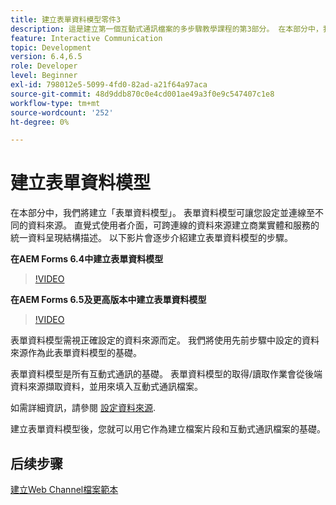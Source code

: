 ```yaml
---
title: 建立表單資料模型零件3
description: 這是建立第一個互動式通訊檔案的多步驟教學課程的第3部分。 在本部分中，我們將建立「表單資料模型」。 表單資料模型可讓您設定並連線至不同的資料來源。它提供直覺式使用者介面，可跨連線的資料來源建立業務實體和服務的統一資料表示架構。以下影片會逐步解說建立表單資料模型的步驟。
feature: Interactive Communication
topic: Development
version: 6.4,6.5
role: Developer
level: Beginner
exl-id: 798012e5-5099-4fd0-82ad-a21f64a97aca
source-git-commit: 48d9ddb870c0e4cd001ae49a3f0e9c547407c1e8
workflow-type: tm+mt
source-wordcount: '252'
ht-degree: 0%

---
```


# 建立表單資料模型

在本部分中，我們將建立「表單資料模型」。 表單資料模型可讓您設定並連線至不同的資料來源。 直覺式使用者介面，可跨連線的資料來源建立商業實體和服務的統一資料呈現結構描述。 以下影片會逐步介紹建立表單資料模型的步驟。

**在AEM Forms 6.4中建立表單資料模型**

>[!VIDEO](https://video.tv.adobe.com/v/27763?quality=12&learn=on)

**在AEM Forms 6.5及更高版本中建立表單資料模型**

>[!VIDEO](https://video.tv.adobe.com/v/27765?quality=12&learn=on)

表單資料模型需視正確設定的資料來源而定。 我們將使用先前步驟中設定的資料來源作為此表單資料模型的基礎。

表單資料模型是所有互動式通訊的基礎。 表單資料模型的取得/讀取作業會從後端資料來源擷取資料，並用來填入互動式通訊檔案。

如需詳細資訊，請參閱 [設定資料來源](parttwo.md).

建立表單資料模型後，您就可以用它作為建立檔案片段和互動式通訊檔案的基礎。

## 后续步骤

[建立Web Channel檔案範本](./partfour.md)


